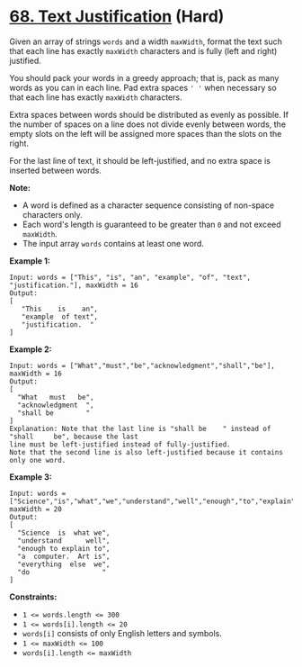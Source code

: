 # [68. Text Justification][link] (Hard)

[link]: https://leetcode.com/problems/text-justification/

Given an array of strings `words` and a width `maxWidth`, format the text such that each line has
exactly `maxWidth` characters and is fully (left and right) justified.

You should pack your words in a greedy approach; that is, pack as many words as you can in each
line. Pad extra spaces `' '` when necessary so that each line has exactly `maxWidth` characters.

Extra spaces between words should be distributed as evenly as possible. If the number of spaces on a
line does not divide evenly between words, the empty slots on the left will be assigned more spaces
than the slots on the right.

For the last line of text, it should be left-justified, and no extra space is inserted between words.

**Note:**

- A word is defined as a character sequence consisting of non-space characters only.
- Each word's length is guaranteed to be greater than `0` and not exceed `maxWidth`.
- The input array `words` contains at least one word.

**Example 1:**

```
Input: words = ["This", "is", "an", "example", "of", "text", "justification."], maxWidth = 16
Output:
[
   "This    is    an",
   "example  of text",
   "justification.  "
]
```

**Example 2:**

```
Input: words = ["What","must","be","acknowledgment","shall","be"], maxWidth = 16
Output:
[
  "What   must   be",
  "acknowledgment  ",
  "shall be        "
]
Explanation: Note that the last line is "shall be    " instead of "shall     be", because the last
line must be left-justified instead of fully-justified.
Note that the second line is also left-justified because it contains only one word.
```

**Example 3:**

```
Input: words =
["Science","is","what","we","understand","well","enough","to","explain","to","a","computer.","Art","is","everything","else","we","do"],
maxWidth = 20
Output:
[
  "Science  is  what we",
  "understand      well",
  "enough to explain to",
  "a  computer.  Art is",
  "everything  else  we",
  "do                  "
]
```

**Constraints:**

- `1 <= words.length <= 300`
- `1 <= words[i].length <= 20`
- `words[i]` consists of only English letters and symbols.
- `1 <= maxWidth <= 100`
- `words[i].length <= maxWidth`
